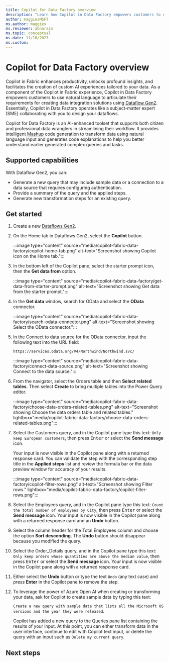 ```yaml
---
title: Copilot for Data Factory overview
description: "Learn how Copilot in Data Factory empowers customers to use natural language to articulate their requirements for creating data integration solutions."
author: maggiesMSFT
ms.author: maggies
ms.reviewer: abnarain
ms.topic: conceptual
ms.date: 11/10/2023
ms.custom: 
---
```

# Copilot for Data Factory overview

Copilot in Fabric enhances productivity, unlocks profound insights, and facilitates the creation of custom AI experiences tailored to your data. As a component of the Copilot in Fabric experience, Copilot in Data Factory empowers customers to use natural language to articulate their requirements for creating data integration solutions using [Dataflow Gen2](../data-factory/data-factory-overview.md#dataflows).  Essentially, Copilot in Data Factory operates like a subject-matter expert (SME) collaborating with you to design your dataflows.

Copilot for Data Factory is an AI-enhanced toolset that supports both citizen and professional data wranglers in streamlining their workflow. It provides intelligent [Mashup](/powerquery-m/m-spec-introduction.md) code generation to transform data using natural language input and generates code explanations to help you better understand earlier generated complex queries and tasks.

## Supported capabilities

With Dataflow Gen2, you can:

- Generate a new query that may include sample data or a connection to a data source that requires configuring authentication. 
- Provide a summary of the query and the applied steps.
- Generate new transformation steps for an existing query.

## Get started

1. Create a new [Dataflows Gen2](../data-factory/tutorial-end-to-end-dataflow.md).
1. On the Home tab in Dataflows Gen2, select the **Copilot** button.

    :::image type="content" source="media/copilot-fabric-data-factory/copilot-home-tab.png" alt-text="Screenshot showing Copilot icon on the Home tab.":::

1. In the bottom left of the Copilot pane, select the starter prompt icon, then the **Get data from** option.

    :::image type="content" source="media/copilot-fabric-data-factory/get-data-from-starter-prompt.png" alt-text="Screenshot showing Get data from the starter prompt.":::

1. In the **Get data** window, search for OData and select the **OData** connector.

    :::image type="content" source="media/copilot-fabric-data-factory/search-odata-connector.png" alt-text="Screenshot showing Select the OData connector.":::

1. In the Connect to data source for the OData connector, input the following text into the URL field:

    ```
    https://services.odata.org/V4/Northwind/Northwind.svc/
    ```

    :::image type="content" source="media/copilot-fabric-data-factory/connect-data-source.png" alt-text="Screenshot showing Connect to the data source.":::

1. From the navigator, select the Orders table and then **Select related tables**. Then select **Create** to bring multiple tables into the Power Query editor.
 
    :::image type="content" source="media/copilot-fabric-data-factory/choose-data-orders-related-tables.png" alt-text="Screenshot showing Choose the data orders table and related tables." lightbox="media/copilot-fabric-data-factory/choose-data-orders-related-tables.png":::

1. Select the Customers query, and in the Copilot pane type this text: ```Only keep European customers```, then press <kbd>Enter</kbd> or select the **Send message** icon. 

    Your input is now visible in the Copilot pane along with a returned response card. You can validate the step with the corresponding step title in the **Applied steps** list and review the formula bar or the data preview window for accuracy of your results.
 
    :::image type="content" source="media/copilot-fabric-data-factory/copilot-filter-rows.png" alt-text="Screenshot showing Filter rows." lightbox="media/copilot-fabric-data-factory/copilot-filter-rows.png":::

1. Select the Employees query, and in the Copilot pane type this text: ```Count the total number of employees by City```, then press <kbd>Enter</kbd> or select the **Send message** icon. Your input is now visible in the Copilot pane along with a returned response card and an **Undo** button.
1. Select the column header for the Total Employees column and choose the option **Sort descending**. The **Undo** button should disappear because you modified the query.

 
1. Select the Order_Details query, and in the Copilot pane type this text: ```Only keep orders whose quantities are above the median value```, then press <kbd>Enter</kbd> or select the **Send message** icon. Your input is now visible in the Copilot pane along with a returned response card. 
1. Either select the **Undo** button or type the text ```Undo``` (any text case) and press **Enter** in the Copilot pane to remove the step.
 
1. To leverage the power of Azure Open AI when creating or transforming your data, ask for Copilot to create sample data by typing this text:

    ```Create a new query with sample data that lists all the Microsoft OS versions and the year they were released```. 

    Copilot has added a new query to the Queries pane list containing the results of your input. At this point, you can either transform data in the user interface, continue to edit with Copilot text input, or delete the query with an input such as ```Delete my current query```.

## Next steps


